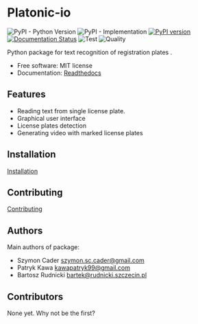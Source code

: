 # Platonic-io

![PyPI - Python Version](https://img.shields.io/pypi/pyversions/platonic-io)
![PyPI - Implementation](https://img.shields.io/pypi/implementation/platonic-io)
[![PyPI version](https://badge.fury.io/py/platonic-io.svg)](https://badge.fury.io/py/platonic-io)
[![Documentation Status](https://readthedocs.org/projects/platonic-io/badge/?version=stable)](https://platonic-io.readthedocs.io/en/latest/?badge=stable)
![Test](https://github.com/nekeal/platonic-io/workflows/Test/badge.svg?branch=PLC-1_setup_project&event=push)
![Quality](https://github.com/nekeal/platonic-io/workflows/Quality/badge.svg?branch=PLC-1_setup_project)

Python package for text recognition of registration plates .

-   Free software: MIT license
-   Documentation: [Readthedocs](https://platonic-io.readthedocs.io/en/stable/)

## Features

- Reading text from single license plate.
- Graphical user interface
- License plates detection
- Generating video with marked license plates

## Installation
[Installation](docs/installation.md)

## Contributing
[Contributing](CONTRIBUTING.md)

## Authors

Main authors of package:
* Szymon Cader <szymon.sc.cader@gmail.com>
* Patryk Kawa <kawapatryk99@gmail.com>
* Bartosz Rudnicki <bartek@rudnicki.szczecin.pl>

## Contributors
None yet. Why not be the first?
